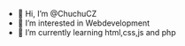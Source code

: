 - 👋 Hi, I’m @ChuchuCZ
- 👀 I’m interested in Webdevelopment
- 🌱 I’m currently learning html,css,js and php

<!---
ChuchuCZ/ChuchuCZ is a ✨ special ✨ repository because its `README.md` (this file) appears on your GitHub profile.
You can click the Preview link to take a look at your changes.
--->
